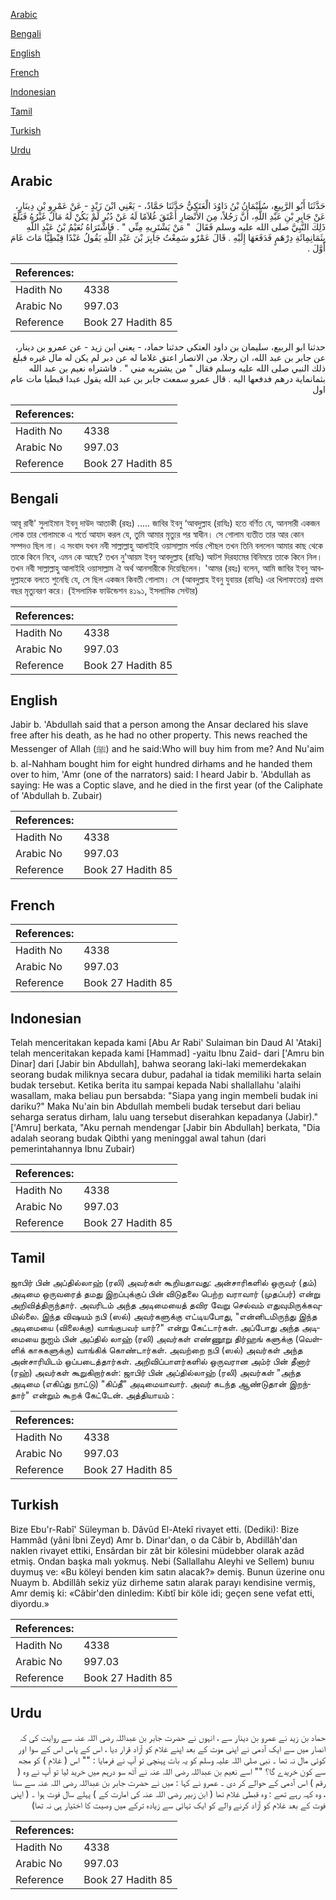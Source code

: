 [Arabic](#arabic)

[Bengali](#bengali)

[English](#english)

[French](#french)

[Indonesian](#indonesian)

[Tamil](#tamil)

[Turkish](#turkish)

[Urdu](#urdu)

## Arabic


<div dir="rtl" lang="ar" style={{fontSize:'larger',backgroundColor:'#f8f9fa',padding:20}}>
حَدَّثَنَا أَبُو الرَّبِيعِ، سُلَيْمَانُ بْنُ دَاوُدَ الْعَتَكِيُّ حَدَّثَنَا حَمَّادٌ، - يَعْنِي ابْنَ زَيْدٍ - عَنْ عَمْرِو بْنِ دِينَارٍ، عَنْ جَابِرِ بْنِ عَبْدِ اللَّهِ، أَنَّ رَجُلاً، مِنَ الأَنْصَارِ أَعْتَقَ غُلاَمًا لَهُ عَنْ دُبُرٍ لَمْ يَكُنْ لَهُ مَالٌ غَيْرُهُ فَبَلَغَ ذَلِكَ النَّبِيَّ صلى الله عليه وسلم فَقَالَ ‏ "‏ مَنْ يَشْتَرِيهِ مِنِّي ‏"‏ ‏.‏ فَاشْتَرَاهُ نُعَيْمُ بْنُ عَبْدِ اللَّهِ بِثَمَانِمِائَةِ دِرْهَمٍ فَدَفَعَهَا إِلَيْهِ ‏.‏ قَالَ عَمْرٌو سَمِعْتُ جَابِرَ بْنَ عَبْدِ اللَّهِ يَقُولُ عَبْدًا قِبْطِيًّا مَاتَ عَامَ أَوَّلَ ‏.‏
</div>
<div style={{backgroundColor:'#f8f9fa',padding:20, marginBottom: 10}}><table> <thead> <tr> <th>References:</th> <th></th> </tr> </thead> <tbody><tr><td>Hadith No</td><td>4338</td></tr><tr><td>Arabic No</td><td>997.03</td></tr><tr><td>Reference</td><td>Book 27 Hadith 85</td></tr></tbody></table></div>


<div dir="rtl" lang="ar" style={{fontSize:'larger',backgroundColor:'#f8f9fa',padding:20}}>
حدثنا ابو الربيع، سليمان بن داود العتكي حدثنا حماد، - يعني ابن زيد - عن عمرو بن دينار، عن جابر بن عبد الله، ان رجلا، من الانصار اعتق غلاما له عن دبر لم يكن له مال غيره فبلغ ذلك النبي صلى الله عليه وسلم فقال " من يشتريه مني " . فاشتراه نعيم بن عبد الله بثمانماية درهم فدفعها اليه . قال عمرو سمعت جابر بن عبد الله يقول عبدا قبطيا مات عام اول
</div>
<div style={{backgroundColor:'#f8f9fa',padding:20, marginBottom: 10}}><table> <thead> <tr> <th>References:</th> <th></th> </tr> </thead> <tbody><tr><td>Hadith No</td><td>4338</td></tr><tr><td>Arabic No</td><td>997.03</td></tr><tr><td>Reference</td><td>Book 27 Hadith 85</td></tr></tbody></table></div>

## Bengali


<div dir="ltr" lang="bn" style={{fontSize:'larger',backgroundColor:'#f8f9fa',padding:20}}>
আবূ রাবী' সুলাইমান ইবনু দাউদ আতাকী (রহঃ) ..... জাবির ইবনু ‘আবদুল্লাহ (রাযিঃ) হতে বর্ণিত যে, আনসারী একজন লোক তার গোলামকে এ শর্তে আযাদ করল যে, তুমি আমার মৃত্যুর পর স্বাধীন। সে গোলাম ব্যতীত তার আর কোন সম্পদও ছিল না। এ সংবাদ যখন নবী সাল্লাল্লাহু আলাইহি ওয়াসাল্লাম পর্যন্ত পৌছল তখন তিনি বললেন আমার কাছ থেকে তাকে কিনে নিবে, এমন কে আছে? তখন নু'আয়ম ইবনু আবদুল্লাহ (রাযিঃ) আটশ দিরহামের বিনিময়ে তাকে কিনে নিল। তখন নবী সাল্লাল্লাহু আলাইহি ওয়াসাল্লাম ঐ অর্থ আনসারীকে দিয়েছিলেন। 'আমর (রহঃ) বলেন, আমি জাবির ইবনু আবদুল্লাহকে বলতে শুনেছি যে, সে ছিল একজন কিবতী গোলাম। সে (আবদুল্লাহ ইবনু যুবায়র (রাযিঃ) এর খিলাফতের) প্রথম বছর মৃত্যুবরণ করে। (ইসলামিক ফাউন্ডেশন ৪১৯১, ইসলামিক সেন্টার)
</div>
<div style={{backgroundColor:'#f8f9fa',padding:20, marginBottom: 10}}><table> <thead> <tr> <th>References:</th> <th></th> </tr> </thead> <tbody><tr><td>Hadith No</td><td>4338</td></tr><tr><td>Arabic No</td><td>997.03</td></tr><tr><td>Reference</td><td>Book 27 Hadith 85</td></tr></tbody></table></div>

## English


<div dir="ltr" lang="en" style={{fontSize:'larger',backgroundColor:'#f8f9fa',padding:20}}>
Jabir b. 'Abdullah said that a person among the Ansar declared his slave free after his death, as he had no other property. This news reached the Messenger of Allah (ﷺ) and he said:Who will buy him from me? And Nu'aim b. al-Nahham bought him for eight hundred dirhams and he handed them over to him, 'Amr (one of the narrators) said: I heard Jabir b. 'Abdullah as saying: He was a Coptic slave, and he died in the first year (of the Caliphate of 'Abdullah b. Zubair)
</div>
<div style={{backgroundColor:'#f8f9fa',padding:20, marginBottom: 10}}><table> <thead> <tr> <th>References:</th> <th></th> </tr> </thead> <tbody><tr><td>Hadith No</td><td>4338</td></tr><tr><td>Arabic No</td><td>997.03</td></tr><tr><td>Reference</td><td>Book 27 Hadith 85</td></tr></tbody></table></div>

## French


<div dir="ltr" lang="fr" style={{fontSize:'larger',backgroundColor:'#f8f9fa',padding:20}}>

</div>
<div style={{backgroundColor:'#f8f9fa',padding:20, marginBottom: 10}}><table> <thead> <tr> <th>References:</th> <th></th> </tr> </thead> <tbody><tr><td>Hadith No</td><td>4338</td></tr><tr><td>Arabic No</td><td>997.03</td></tr><tr><td>Reference</td><td>Book 27 Hadith 85</td></tr></tbody></table></div>

## Indonesian


<div dir="ltr" lang="id" style={{fontSize:'larger',backgroundColor:'#f8f9fa',padding:20}}>
Telah menceritakan kepada kami [Abu Ar Rabi' Sulaiman bin Daud Al 'Ataki] telah menceritakan kepada kami [Hammad] -yaitu Ibnu Zaid- dari ['Amru bin Dinar] dari [Jabir bin Abdullah], bahwa seorang laki-laki memerdekakan seorang budak miliknya secara dubur, padahal ia tidak memiliki harta selain budak tersebut. Ketika berita itu sampai kepada Nabi shallallahu 'alaihi wasallam, maka beliau pun bersabda: "Siapa yang ingin membeli budak ini dariku?" Maka Nu'ain bin Abdullah membeli budak tersebut dari beliau seharga seratus dirham, lalu uang tersebut diserahkan kepadanya (Jabir)." ['Amru] berkata, "Aku pernah mendengar [Jabir bin Abdullah] berkata, "Dia adalah seorang budak Qibthi yang meninggal awal tahun (dari pemerintahannya Ibnu Zubair)
</div>
<div style={{backgroundColor:'#f8f9fa',padding:20, marginBottom: 10}}><table> <thead> <tr> <th>References:</th> <th></th> </tr> </thead> <tbody><tr><td>Hadith No</td><td>4338</td></tr><tr><td>Arabic No</td><td>997.03</td></tr><tr><td>Reference</td><td>Book 27 Hadith 85</td></tr></tbody></table></div>

## Tamil


<div dir="ltr" lang="ta" style={{fontSize:'larger',backgroundColor:'#f8f9fa',padding:20}}>
ஜாபிர் பின் அப்தில்லாஹ் (ரலி) அவர்கள் கூறியதாவது: அன்சாரிகளில் ஒருவர் (தம்) அடிமை ஒருவரைத் தமது இறப்புக்குப் பின் விடுதலை பெற்ற வராவார் (முதப்பர்) என்று அறிவித்திருந்தார். அவரிடம் அந்த அடிமையைத் தவிர வேறு செல்வம் எதுவுமிருக்கவுமில்லை. இந்த விஷயம் நபி (ஸல்) அவர்களுக்கு எட்டியபோது, "என்னிடமிருந்து இந்த அடிமையை (விலைக்கு) வாங்குபவர் யார்?" என்று கேட்டார்கள். அப்போது அந்த அடிமையை நுஐம் பின் அப்தில் லாஹ் (ரலி) அவர்கள் எண்ணூறு திர்ஹங் களுக்கு (வெள்ளிக் காசுகளுக்கு) வாங்கிக் கொண்டார்கள். அவற்றை நபி (ஸல்) அவர்கள் அந்த அன்சாரியிடம் ஒப்படைத்தார்கள். அறிவிப்பாளர்களில் ஒருவரான அம்ர் பின் தீனார் (ரஹ்) அவர்கள் கூறுகிறார்கள்: ஜாபிர் பின் அப்தில்லாஹ் (ரலி) அவர்கள் "அந்த அடிமை (எகிப்து நாட்டு) "கிப்தீ" அடிமையாவார். அவர் கடந்த ஆண்டுதான் இறந்தார்" என்றும் கூறக் கேட்டேன். அத்தியாயம் :
</div>
<div style={{backgroundColor:'#f8f9fa',padding:20, marginBottom: 10}}><table> <thead> <tr> <th>References:</th> <th></th> </tr> </thead> <tbody><tr><td>Hadith No</td><td>4338</td></tr><tr><td>Arabic No</td><td>997.03</td></tr><tr><td>Reference</td><td>Book 27 Hadith 85</td></tr></tbody></table></div>

## Turkish


<div dir="ltr" lang="tr" style={{fontSize:'larger',backgroundColor:'#f8f9fa',padding:20}}>
Bize Ebu'r-Rabî' Süleyman b. Dâvûd El-Atekî rivayet etti. (Dediki): Bize Hammâd (yâni İbni Zeyd) Amr b. Dinar'dan, o da Câbir b, Abdillâh'dan naklen rivayet ettiki, Ensârdan bir zât bir kölesini müdebber olarak azâd etmiş. Ondan başka malı yokmuş. Nebi (Sallallahu Aleyhi ve Sellem) bunıu duymuş ve: «Bu köleyi benden kim satın alacak?» demiş. Bunun üzerine onu Nuaym b. Abdillâh sekiz yüz dirheme satın alarak parayı kendisine vermiş, Amr demiş ki: «Câbir'den dinledim: Kıbtî bir köle idi; geçen sene vefat etti, diyordu.»
</div>
<div style={{backgroundColor:'#f8f9fa',padding:20, marginBottom: 10}}><table> <thead> <tr> <th>References:</th> <th></th> </tr> </thead> <tbody><tr><td>Hadith No</td><td>4338</td></tr><tr><td>Arabic No</td><td>997.03</td></tr><tr><td>Reference</td><td>Book 27 Hadith 85</td></tr></tbody></table></div>

## Urdu


<div dir="rtl" lang="ur" style={{fontSize:'larger',backgroundColor:'#f8f9fa',padding:20}}>
حماد بن زید نے عمرو بن دینار سے ، انہوں نے حضرت جابر بن عبداللہ رضی اللہ عنہ سے روایت کی کہ انصار میں سے ایک آدمی نے اپنی موت کے بعد اپنے غلام کو آزاد قرار دیا ، اس کے پاس اس کے سوا اور کوئی مال نہ تھا ۔ نبی صلی اللہ علیہ وسلم کو یہ بات پہنچی تو آپ نے فرمایا : "" اس ( غلام ) کو مجھ سے کون خریدے گا؟ "" اسے نعیم بن عبداللہ رضی اللہ عنہ نے آٹھ سو درہم میں خرید لیا تو آپ نے وہ ( رقم ) اس آدمی کے حوالے کر دی ۔ عمرو نے کہا : میں نے حضرت جابر بن عبداللہ رضی اللہ عنہ سے سنا ، وہ کہہ رہے تھے : وہ قبطی غلام تھا ( ابن زبیر رضی اللہ عنہ کی امارت کے ) پہلے سال فوت ہوا ۔ ( اپنی فوت کے بعد غلام کو آزاد کرنے والے کو ایک تہائی سے زیادہ ترکے میں وصیت کا اختیار ہی نہ تھا)
</div>
<div style={{backgroundColor:'#f8f9fa',padding:20, marginBottom: 10}}><table> <thead> <tr> <th>References:</th> <th></th> </tr> </thead> <tbody><tr><td>Hadith No</td><td>4338</td></tr><tr><td>Arabic No</td><td>997.03</td></tr><tr><td>Reference</td><td>Book 27 Hadith 85</td></tr></tbody></table></div>